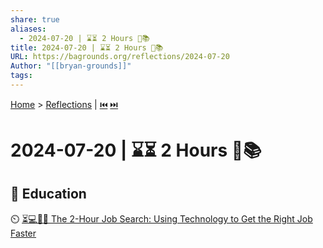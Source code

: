```yaml
---
share: true
aliases:
  - 2024-07-20 | ⌛⏳ 2 Hours 💼📚
title: 2024-07-20 | ⌛⏳ 2 Hours 💼📚
URL: https://bagrounds.org/reflections/2024-07-20
Author: "[[bryan-grounds]]"
tags: 
---
```

[Home](../index.md) > [Reflections](./index.md) | [⏮️](./2024-07-08.md) [⏭️](./2024-07-22.md)  
# 2024-07-20 | ⌛⏳ 2 Hours 💼📚  
## 🧠 Education  
⏲️ [⏳💻💼🎯 The 2-Hour Job Search: Using Technology to Get the Right Job Faster](../books/the-2-hour-job-search.md)